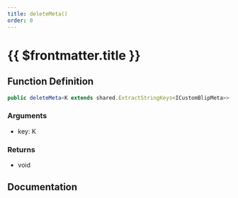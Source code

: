 ```yaml
---
title: deleteMeta()
order: 0
---
```


# {{ $frontmatter.title }}

<!--@include: ./deleteMeta_partial_header.md-->

## Function Definition

```ts
public deleteMeta<K extends shared.ExtractStringKeys<ICustomBlipMeta>>(key: K): void;
```

### Arguments

* key: K

### Returns

* void

## Documentation

<!--@include: ./deleteMeta_partial_footer.md-->
